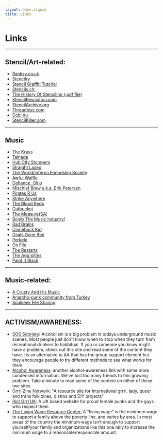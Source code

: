 ```yaml
---
layout: base.liquid
title: Links
---
```


# Links

---

## Stencil/Art-related:

- [Banksy.co.uk](http://banksy.co.uk)
- [Stencilry](http://www.freewebs.com/stencilry/)
- [Stencil Graffiti Tutorial](http://www.onelegout.com/stencil_tutorial.html)
- [Stencils.ch:](http://stencils.ch/)
- [The History Of Stenciling (.pdf file)](http://www.hollistonhistoricalsociety.org/18centurydays/StencilingPDF.pdf)
- [StencilRevolution.com](http://stencilrevolution.com)
- [StencilArchive.org](http://www.stencilarchive.org)
- [Threadless.com](http://www.threadless.com/)
- [Dobi.nu](http://dobi.nu/)
- [StencilKiller.com](http://stencilkiller.com)

---

## Music

- [The Krays](http://myspace.com/thekrays)
- [Tainada](http://www.myspace.com/tainada)
- [Hub City Stompers](http://myspace.com/hubcitystompers)
- [Straight Laced](http://myspace.com/straightlacedoi)
- [The World/Inferno Friendship Society](http://worldinferno.com)
- [Awful Waffle](http://myspace.com/awfulwafflenj)
- [Defiance, Ohio](http://defianceohio.terrorware.com/)
- [Mischief Brew a.k.a. Erik Petersen](http://mischiefbrew.com/)
- [Pirates R Us](http://www.myspace.com/piratesrus)
- [Strike Anywhere](http://strikeanywhere.org/)
- [The Blood Reds](http://www.myspace.com/thebloodreds)
- [Gutbucket](http://www.myspace.com/gutbucket)
- [The Measure(SA)](http://myspace.com/themeasuresa)
- [Bomb The Music Industry!](http://bombthemusicindustry.com)
- [Bad Brains](http://www.badbrains.com)
- [Comeback Kid](http://comeback-kid.com)
- [Deals Gone Bad](http://www.dealsgonebad.com)
- [Perkele](http://www.perkele-oi.com)
- [On File](www.myspace.com/onfileskinheads)
- [The Restarts](http://www.restarts.co.uk)
- [The Aggrolites](http://www.aggroreggae.com)
- [Paint It Black](http://www.paintitblack.org/)

---

## Music-related:

- [A Crusty And His Music](http://www.geocities.com/acrustyandhismusic/)
- [Anarcho-punk community from Turkey](http://www.punk-art.net)
- [Soulseek File Sharing](http://www.slsknet.org)

---

## ACTIVISM/AWARENESS:

- [SOS Sobriety](http://www.sossobriety.org): Alcoholism is a big problem in todays underground music scenes. Most people just don't know when to stop when they turn from recreational drinkers to habbitual. If you or someone you know might have a problem, check out this site and read some of the content they have. Its an alternative to AA that has the group support element but they encourage people to try different methods to see what works for them.
- [Alcohol Awareness](http://www.hendersonville-pd.org/PreventionTips/AlcoholAbuse.html#Top): another alcohol-awareness link with some more condensed information. We've lost too many friends to this growing problem. Take a minute to read some of the content on either of these two sites.
- [Grrrl Zine Network:](http://grrrlzines.net) "A resource site for international grrrl, lady, queer and trans folk zines, distros and DIY projects"
- [Riot Grrl UK](http://www.freewebs.com/riotgrrrluk): A UK based website for proud female punks and the guys who respect them
- [The Living Wage Resource Center:](http://www.livingwagecampaign.org/) A "living wage" is the minimum wage to support a family above the poverty line, and varies by area. In most areas of the country the minimum wage isn't enough to support yourself/your family and organizations like this one rally to increase the minimum wage to a reasonable/responsible amount.
